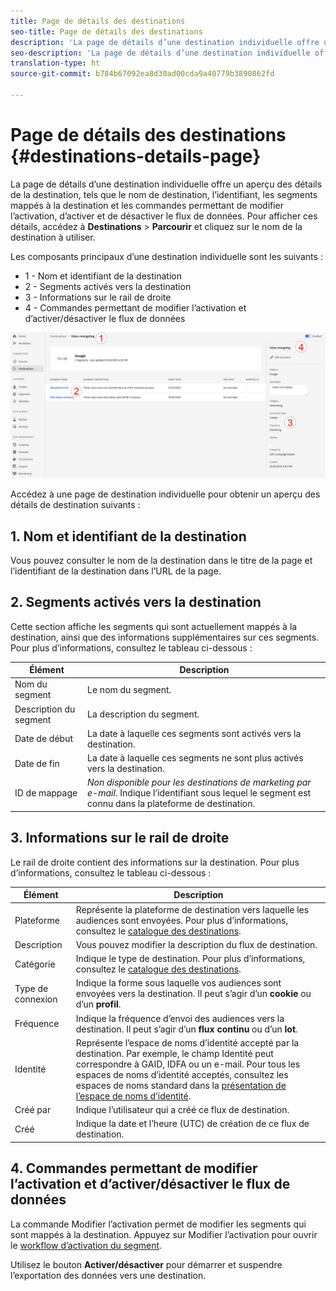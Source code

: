 ```yaml
---
title: Page de détails des destinations
seo-title: Page de détails des destinations
description: 'La page de détails d’une destination individuelle offre un aperçu des détails de la destination, tels que le nom de destination, l’identifiant, les segments mappés à la destination et les commandes permettant de modifier l’activation, d’activer et de désactiver le flux de données. '
seo-description: 'La page de détails d’une destination individuelle offre un aperçu des détails de la destination, tels que le nom de destination, l’identifiant, les segments mappés à la destination et les commandes permettant de modifier l’activation, d’activer et de désactiver le flux de données. '
translation-type: ht
source-git-commit: b784b67092ea8d30ad00cda9a40779b3890862fd

---
```



# Page de détails des destinations {#destinations-details-page}

La page de détails d’une destination individuelle offre un aperçu des détails de la destination, tels que le nom de destination, l’identifiant, les segments mappés à la destination et les commandes permettant de modifier l’activation, d’activer et de désactiver le flux de données. Pour afficher ces détails, accédez à **Destinations** > **Parcourir** et cliquez sur le nom de la destination à utiliser.

Les composants principaux d’une destination individuelle sont les suivants :

* 1 - Nom et identifiant de la destination
* 2 - Segments activés vers la destination
* 3 - Informations sur le rail de droite
* 4 - Commandes permettant de modifier l’activation et d’activer/désactiver le flux de données

![Page de destinations numérotée](/help/rtcdp/destinations/assets/destination-page-numbered.png)

Accédez à une page de destination individuelle pour obtenir un aperçu des détails de destination suivants :

## 1. Nom et identifiant de la destination

Vous pouvez consulter le nom de la destination dans le titre de la page et l’identifiant de la destination dans l’URL de la page.

## 2. Segments activés vers la destination

Cette section affiche les segments qui sont actuellement mappés à la destination, ainsi que des informations supplémentaires sur ces segments. Pour plus d’informations, consultez le tableau ci-dessous :

| Élément | Description |
---------|----------|
| Nom du segment | Le nom du segment. |
| Description du segment | La description du segment. |
| Date de début | La date à laquelle ces segments sont activés vers la destination. |
| Date de fin | La date à laquelle ces segments ne sont plus activés vers la destination. |
| ID de mappage | *Non disponible pour les destinations de marketing par e-mail*. Indique l’identifiant sous lequel le segment est connu dans la plateforme de destination. |

## 3. Informations sur le rail de droite

Le rail de droite contient des informations sur la destination. Pour plus d’informations, consultez le tableau ci-dessous :

| Élément | Description |
---------|----------|
| Plateforme | Représente la plateforme de destination vers laquelle les audiences sont envoyées. Pour plus d’informations, consultez le [catalogue des destinations](/help/rtcdp/destinations/destinations-catalog.md). |
| Description | Vous pouvez modifier la description du flux de destination. |
| Catégorie | Indique le type de destination. Pour plus d’informations, consultez le [catalogue des destinations](/help/rtcdp/destinations/destinations-catalog.md). |
| Type de connexion | Indique la forme sous laquelle vos audiences sont envoyées vers la destination. Il peut s’agir d’un **cookie** ou d’un **profil**. |
| Fréquence | Indique la fréquence d’envoi des audiences vers la destination. Il peut s’agir d’un **flux continu** ou d’un **lot**. |
| Identité | Représente l’espace de noms d’identité accepté par la destination. Par exemple, le champ Identité peut correspondre à GAID, IDFA ou un e-mail. Pour tous les espaces de noms d’identité acceptés, consultez les espaces de noms standard dans la [présentation de l’espace de noms d’identité](https://www.adobe.io/apis/experienceplatform/home/profile-identity-segmentation/profile-identity-segmentation-services.html#!api-specification/markdown/narrative/technical_overview/identity_namespace_overview/identity_namespace_overview.md). |
| Créé par | Indique l’utilisateur qui a créé ce flux de destination. |
| Créé | Indique la date et l’heure (UTC) de création de ce flux de destination. |

## 4. Commandes permettant de modifier l’activation et d’activer/désactiver le flux de données

La commande Modifier l’activation permet de modifier les segments qui sont mappés à la destination. Appuyez sur Modifier l’activation pour ouvrir le [workflow d’activation du segment](/help/rtcdp/destinations/activate-destinations.md).

Utilisez le bouton **Activer/désactiver** pour démarrer et suspendre l’exportation des données vers une destination.